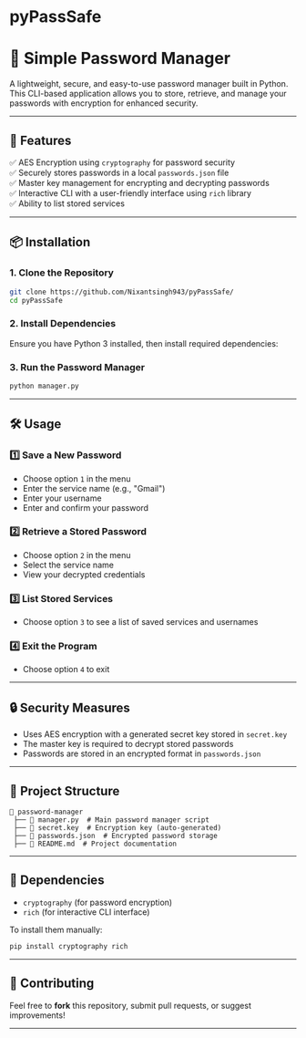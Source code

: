 # pyPassSafe

# **🔐 Simple Password Manager**  

A lightweight, secure, and easy-to-use password manager built in Python. This CLI-based application allows you to store, retrieve, and manage your passwords with encryption for enhanced security.  

---

## **🚀 Features**  
✅ AES Encryption using `cryptography` for password security  
✅ Securely stores passwords in a local `passwords.json` file  
✅ Master key management for encrypting and decrypting passwords  
✅ Interactive CLI with a user-friendly interface using `rich` library  
✅ Ability to list stored services  

---

## **📦 Installation**  

### **1. Clone the Repository**  
```bash
git clone https://github.com/Nixantsingh943/pyPassSafe/
cd pyPassSafe
```

### **2. Install Dependencies**  
Ensure you have Python 3 installed, then install required dependencies:  

### **3. Run the Password Manager**  
```bash
python manager.py
```

---

## **🛠 Usage**  

### **1️⃣ Save a New Password**  
- Choose option `1` in the menu  
- Enter the service name (e.g., "Gmail")  
- Enter your username  
- Enter and confirm your password  

### **2️⃣ Retrieve a Stored Password**  
- Choose option `2` in the menu  
- Select the service name  
- View your decrypted credentials  

### **3️⃣ List Stored Services**  
- Choose option `3` to see a list of saved services and usernames  

### **4️⃣ Exit the Program**  
- Choose option `4` to exit  

---

## **🔒 Security Measures**  
- Uses AES encryption with a generated secret key stored in `secret.key`  
- The master key is required to decrypt stored passwords  
- Passwords are stored in an encrypted format in `passwords.json`  

---

## **📂 Project Structure**  
```
📁 password-manager  
 ├── 📄 manager.py  # Main password manager script  
 ├── 📄 secret.key  # Encryption key (auto-generated)  
 ├── 📄 passwords.json  # Encrypted password storage   
 ├── 📄 README.md  # Project documentation  
```

---

## **📜 Dependencies**  
- `cryptography` (for password encryption)  
- `rich` (for interactive CLI interface)  

To install them manually:  
```bash
pip install cryptography rich
```

---

## **🤝 Contributing**  
Feel free to **fork** this repository, submit pull requests, or suggest improvements!  

---
